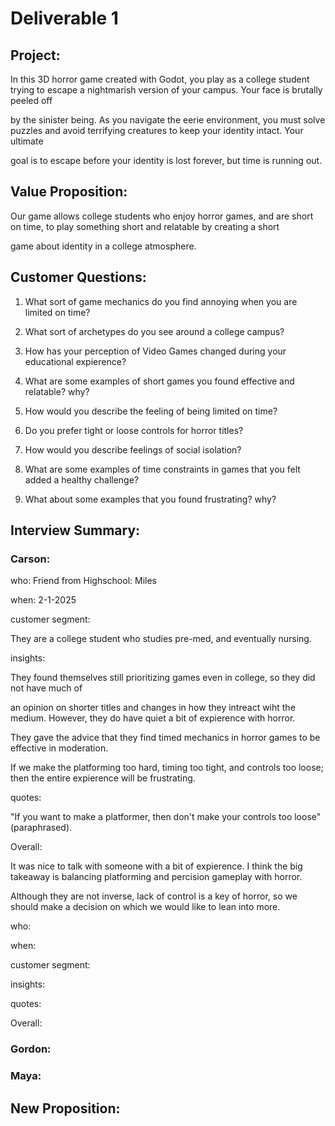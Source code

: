# Deliverable 1

## Project:
In this 3D horror game created with Godot, you play as a college student trying to escape a nightmarish version of your campus. Your face is brutally peeled off 

by the sinister being. As you navigate the eerie environment, you must solve puzzles and avoid terrifying creatures to keep your identity intact. Your ultimate

goal is to escape before your identity is lost forever, but time is running out.

## Value Proposition:

Our game allows college students who enjoy horror games, and are short on time, to play something short and relatable by creating a short

game about identity in a college atmosphere.


## Customer Questions:

1. What sort of game mechanics do you find annoying when you are limited on time?

2. What sort of archetypes do you see around a college campus?

3. How has your perception of Video Games changed during your educational expierence?

4. What are some examples of short games you found effective and relatable? why?

5. How would you describe the feeling of being limited on time? 

6. Do you prefer tight or loose controls for horror titles?

7. How would you describe feelings of social isolation? 

8. What are some examples of time constraints in games that you felt added a healthy challenge?

9. What about some examples that you found frustrating? why?


##  Interview Summary:

### Carson:

who: 
Friend from Highschool: Miles

when: 
2-1-2025

customer segment:

They are a college student who studies pre-med, and eventually nursing. 

insights:

They found themselves still prioritizing games even in college, so they did not have much of 

an opinion on shorter titles and changes in how they intreact wiht the medium. However, they do have quiet a bit of expierence with horror. 

They gave the advice that they find timed mechanics in horror games to be effective in moderation.

If we make the platforming too hard, timing too tight, and controls too loose; then the entire expierence will be frustrating.
 
quotes:

"If you want to make a platformer, then don't make your controls too loose" (paraphrased).

Overall:

It was nice to talk with someone with a bit of expierence. I think the big takeaway is balancing platforming and percision gameplay with horror.

Although they are not inverse, lack of control is a key of horror, so we should make a decision on which we would like to lean into more. 

who: 

when:

customer segment:

insights:

quotes:

Overall:

### Gordon:

### Maya:

## New Proposition: 
